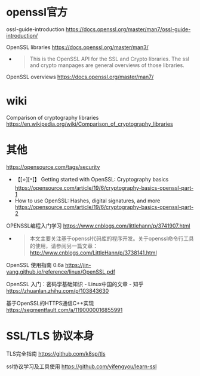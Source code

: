 
# openssl官方

ossl-guide-introduction https://docs.openssl.org/master/man7/ossl-guide-introduction/

OpenSSL libraries https://docs.openssl.org/master/man3/
- > This is the OpenSSL API for the SSL and Crypto libraries. The ssl and crypto manpages are general overviews of those libraries.

OpenSSL overviews https://docs.openssl.org/master/man7/

# wiki

Comparison of cryptography libraries https://en.wikipedia.org/wiki/Comparison_of_cryptography_libraries

# 其他

https://opensource.com/tags/security
- 【[:star:][`*`]】 Getting started with OpenSSL: Cryptography basics https://opensource.com/article/19/6/cryptography-basics-openssl-part-1
- How to use OpenSSL: Hashes, digital signatures, and more https://opensource.com/article/19/6/cryptography-basics-openssl-part-2

OPENSSL编程入门学习 https://www.cnblogs.com/littlehann/p/3741907.html
- > 本文主要关注基于openssl代码库的程序开发。关于openssl命令行工具的使用，请参阅另一篇文章：http://www.cnblogs.com/LittleHann/p/3738141.html

OpenSSL 使用指南 0.6a https://jin-yang.github.io/reference/linux/OpenSSL.pdf

OpenSSL 入门：密码学基础知识 - Linux中国的文章 - 知乎 https://zhuanlan.zhihu.com/p/103843630

基于OpenSSL的HTTPS通信C++实现 https://segmentfault.com/a/1190000016855991

# SSL/TLS 协议本身

TLS完全指南 https://github.com/k8sp/tls

ssl协议学习及工具使用 https://github.com/yifengyou/learn-ssl
